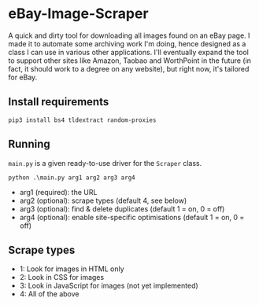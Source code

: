 #  eBay-Image-Scraper

A quick and dirty tool for downloading all images found on an eBay page. I made it to automate some archiving work I'm doing, hence designed as a class I can use in various other applications. I'll eventually expand the tool to support other sites like Amazon, Taobao and WorthPoint in the future (in fact, it should work to a degree on any website), but right now, it's tailored for eBay.

## Install requirements

    pip3 install bs4 tldextract random-proxies

## Running

`main.py` is a given ready-to-use driver for the `Scraper` class.

    python .\main.py arg1 arg2 arg3 arg4

* arg1 (required): the URL
* arg2 (optional): scrape types (default 4, see below)
* arg3 (optional): find & delete duplicates (default 1 = on, 0 = off)
* arg4 (optional): enable site-specific optimisations (default 1 = on, 0 = off)

## Scrape types

* 1: Look for images in HTML only
* 2: Look in CSS for images
* 3: Look in JavaScript for images (not yet implemented)
* 4: All of the above 